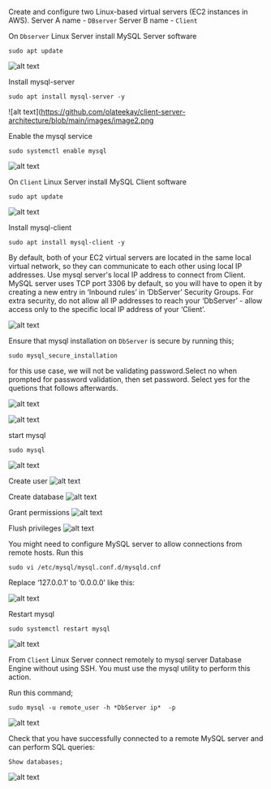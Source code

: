 Create and configure two Linux-based virtual servers (EC2 instances in AWS).
Server A name - `DBserver`
Server B name - `Client`

On `Dbserver` Linux Server install MySQL Server software

`sudo apt update`

![alt text](https://github.com/olateekay/client-server-architecture/blob/main/images/image1.png)

Install mysql-server

`sudo apt install mysql-server -y`

![alt text](https://github.com/olateekay/client-server-architecture/blob/main/images/image2.png

Enable the mysql service

`sudo systemctl enable mysql`

![alt text](https://github.com/olateekay/client-server-architecture/blob/main/images/image3.png)


On `Client` Linux Server install MySQL Client software

`sudo apt update`

![alt text](https://github.com/olateekay/client-server-architecture/blob/main/images/image4.png)

Install mysql-client

`sudo apt install mysql-client -y`

By default, both of your EC2 virtual servers are located in the same local virtual network, so they can communicate to each other using local IP addresses. Use mysql server's local IP address to connect from Client. MySQL server uses TCP port 3306 by default, so you will have to open it by creating a new entry in ‘Inbound rules’ in ‘DbServer’ Security Groups. For extra security, do not allow all IP addresses to reach your ‘DbServer’ - allow access only to the specific local IP address of your ‘Client’.

![alt text](https://github.com/olateekay/client-server-architecture/blob/main/images/image5.png)

Ensure  that mysql installation on `DbServer` is secure by running this;

`sudo mysql_secure_installation`

for this use case, we will not be validating password.Select no when prompted for password validation, then set password. Select yes for  the quetions  that follows afterwards.

![alt text](https://github.com/olateekay/client-server-architecture/blob/main/images/image6.png)

![alt text](https://github.com/olateekay/client-server-architecture/blob/main/images/image7.png)

start mysql 

`sudo mysql`

![alt text](https://github.com/olateekay/client-server-architecture/blob/main/images/image8.png)

Create user
![alt text](https://github.com/olateekay/client-server-architecture/blob/main/images/image9.png)

Create database
![alt text](https://github.com/olateekay/client-server-architecture/blob/main/images/image10.png)

Grant permissions
![alt text](https://github.com/olateekay/client-server-architecture/blob/main/images/image11.png)

Flush privileges
![alt text](https://github.com/olateekay/client-server-architecture/blob/main/images/image12.png)

You might need to configure MySQL server to allow connections from remote hosts.
Run this

`sudo vi /etc/mysql/mysql.conf.d/mysqld.cnf `

Replace ‘127.0.0.1’ to ‘0.0.0.0’ like this:

![alt text](https://github.com/olateekay/client-server-architecture/blob/main/images/image13.png)

Restart mysql 

`sudo systemctl restart mysql`

![alt text](https://github.com/olateekay/client-server-architecture/blob/main/images/image14.png)

From `Client` Linux Server connect remotely to mysql server Database Engine without using SSH. You must use the mysql utility to perform this action.

Run this command;

`sudo mysql -u remote_user -h *DbServer ip*  -p`

![alt text](https://github.com/olateekay/client-server-architecture/blob/main/images/image15.png)

Check that you have successfully connected to a remote MySQL server and can perform SQL queries:

`Show databases;`

![alt text](https://github.com/olateekay/client-server-architecture/blob/main/images/image16.png)

